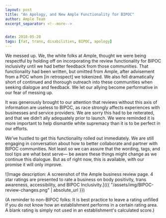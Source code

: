 ```yaml
---
layout: post
title: "An Apology, and New Ample Functionality for BIPOC"
author: Ample Team
excerpt_separator: <!--more-->


date: 2018-05-28
tags: [fat, trans, disabilities, BIPOC, apology]
---
```

We messed up. We, the white folks at Ample, thought we were being respectful by holding off on incorporating the review functionality for BIPOC inclusivity until we had better feedback from those communities. That functionality had been written, but omitted from Ample, after advisement from a POC whom [in retrospect] we tokenized. We also fell dramatically short of continued and thorough outreach into these communities when seeking dialogue and feedback. We let our allying become performative in our fear of messing up.

<!--more-->

It was generously brought to our attention that reviews without this axis of information are useless to BIPOC, as race strongly affects experiences with businesses and service providers. We are sorry this had to be reiterated, and that we didn’t ally adequately prior to launch. We were reminded it is more important to help dismantle white supremacy than it is to be perfect in our efforts.

We’ve hustled to get this functionality rolled out immediately. We are still engaging in conversation about how to better collaborate and partner with BIPOC communities. Not least so we can assure that the wording, tags, and tool tips are what best serve— be aware these things might change as we continue this dialogue. But as of right now, this is available, with our promise it will only improve.

![Image description: A screenshot of the Ample business review page. 4 star ratings are presented to rate a business on body positivity, trans awareness, accessibility, and BIPOC Inclusivity.]({{ "/assets/img/BIPOC-review-changes.png" | absolute_url }})

(A reminder to non-BIPOC folks: It is best practice to leave a rating unfilled if you do not know how an establishment performs in a certain rating area. A blank rating is simply not used in an establishment's calculated score.)
